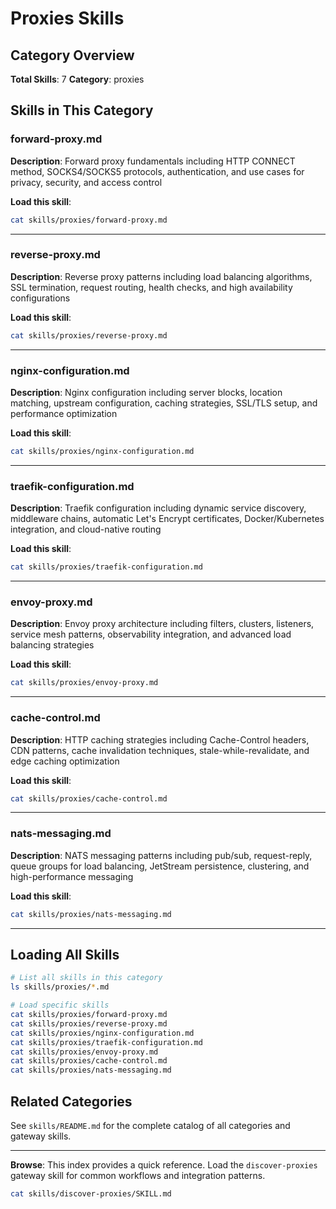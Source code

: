 # Proxies Skills

## Category Overview

**Total Skills**: 7
**Category**: proxies

## Skills in This Category

### forward-proxy.md
**Description**: Forward proxy fundamentals including HTTP CONNECT method, SOCKS4/SOCKS5 protocols, authentication, and use cases for privacy, security, and access control

**Load this skill**:
```bash
cat skills/proxies/forward-proxy.md
```

---

### reverse-proxy.md
**Description**: Reverse proxy patterns including load balancing algorithms, SSL termination, request routing, health checks, and high availability configurations

**Load this skill**:
```bash
cat skills/proxies/reverse-proxy.md
```

---

### nginx-configuration.md
**Description**: Nginx configuration including server blocks, location matching, upstream configuration, caching strategies, SSL/TLS setup, and performance optimization

**Load this skill**:
```bash
cat skills/proxies/nginx-configuration.md
```

---

### traefik-configuration.md
**Description**: Traefik configuration including dynamic service discovery, middleware chains, automatic Let's Encrypt certificates, Docker/Kubernetes integration, and cloud-native routing

**Load this skill**:
```bash
cat skills/proxies/traefik-configuration.md
```

---

### envoy-proxy.md
**Description**: Envoy proxy architecture including filters, clusters, listeners, service mesh patterns, observability integration, and advanced load balancing strategies

**Load this skill**:
```bash
cat skills/proxies/envoy-proxy.md
```

---

### cache-control.md
**Description**: HTTP caching strategies including Cache-Control headers, CDN patterns, cache invalidation techniques, stale-while-revalidate, and edge caching optimization

**Load this skill**:
```bash
cat skills/proxies/cache-control.md
```

---

### nats-messaging.md
**Description**: NATS messaging patterns including pub/sub, request-reply, queue groups for load balancing, JetStream persistence, clustering, and high-performance messaging

**Load this skill**:
```bash
cat skills/proxies/nats-messaging.md
```

---

## Loading All Skills

```bash
# List all skills in this category
ls skills/proxies/*.md

# Load specific skills
cat skills/proxies/forward-proxy.md
cat skills/proxies/reverse-proxy.md
cat skills/proxies/nginx-configuration.md
cat skills/proxies/traefik-configuration.md
cat skills/proxies/envoy-proxy.md
cat skills/proxies/cache-control.md
cat skills/proxies/nats-messaging.md
```

## Related Categories

See `skills/README.md` for the complete catalog of all categories and gateway skills.

---

**Browse**: This index provides a quick reference. Load the `discover-proxies` gateway skill for common workflows and integration patterns.

```bash
cat skills/discover-proxies/SKILL.md
```
